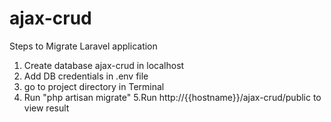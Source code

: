 # ajax-crud
Steps to Migrate Laravel application
1. Create database ajax-crud in localhost
2. Add DB credentials in .env file
3. go to project directory in Terminal 
4. Run "php artisan migrate"
5.Run http://{{hostname}}/ajax-crud/public to view result

